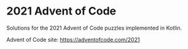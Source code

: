 # 2021 Advent of Code

Solutions for the 2021 Advent of Code puzzles implemented in Kotlin.

Advent of Code site: https://adventofcode.com/2021
